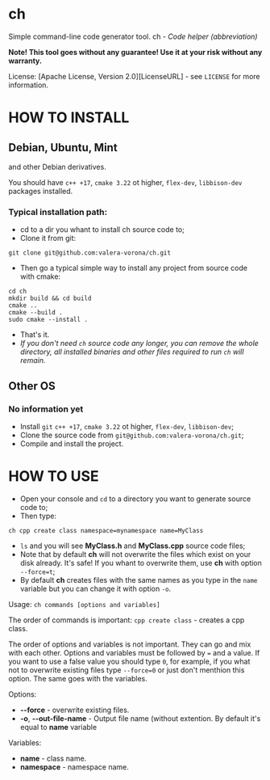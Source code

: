 # ch
Simple command-line code generator tool. ch - *Code helper (abbreviation)*

**Note! This tool goes without any guarantee! Use it at your risk without any warranty.**

License: [Apache License, Version 2.0][LicenseURL] - see ``LICENSE`` for more information.

# HOW TO INSTALL

## Debian, Ubuntu, Mint

and other Debian derivatives.

You should have ``c++ +17``, ``cmake 3.22`` ot higher, ``flex-dev``, ``libbison-dev`` packages installed.

### Typical installation path:

* cd to a dir you whant to install ch source code to;
* Clone it from git:
```
git clone git@github.com:valera-vorona/ch.git
```
* Then go a typical simple way to install any project from source code with cmake:
```
cd ch
mkdir build && cd build
cmake ..
cmake --build .
sudo cmake --install .
```
* That's it.
* *If you don't need ``ch`` source code any longer, you can remove the whole directory, all installed binaries and other files required to run ``ch`` will remain.*

## Other OS

### No information yet

* Install ``git`` ``c++ +17``, ``cmake 3.22`` ot higher, ``flex-dev``, ``libbison-dev``;
* Clone the source code from ``git@github.com:valera-vorona/ch.git``;
* Compile and install the project.

# HOW TO USE

* Open your console and ``cd`` to a directory you want to generate source code to;
* Then type:
```
ch cpp create class namespace=mynamespace name=MyClass
```
* ``ls`` and you will see **MyClass.h** and **MyClass.cpp** source code files;
* Note that by default **ch** will not overwrite the files which exist on your disk already. It's safe! If you whant to overwrite them, use **ch** with option ``--force=t``;
* By default **ch** creates files with the same names as you type in the ``name`` variable but you can change it with option ``-o``.

Usage: ``ch commands [options and variables]``

The order of commands is important:
``cpp create class`` - creates a cpp class.

The order of options and variables is not important. They can go and mix with each other.
Options and variables must be followed by ``=`` and a value. If you want to use a false value you should type ``0``, for example, if you what not to overwrite existing files type ``--force=0`` or just don't menthion this option. The same goes with the variables.

Options:
* **--force** - overwrite existing files.
* **-o**, **--out-file-name** - Output file name (without extention. By default it's equal to **name** variable

Variables:
* **name** - class name.
* **namespace** - namespace name.
